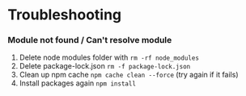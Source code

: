 # Troubleshooting

### Module not found / Can't resolve module
1. Delete node modules folder with `rm -rf node_modules`
2. Delete package-lock.json `rm -f package-lock.json`
3. Clean up npm cache `npm cache clean --force` (try again if it fails)
4. Install packages again `npm install`